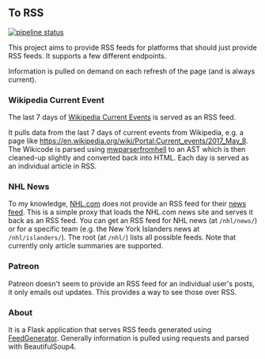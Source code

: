 ## To RSS

[![pipeline status](https://gitlab.com/clokep/to-rss/badges/master/pipeline.svg)](https://gitlab.com/clokep/to-rss/commits/master)

This project aims to provide RSS feeds for platforms that should just provide
RSS feeds. It supports a few different endpoints.

Information is pulled on demand on each refresh of the page (and is always
current).

### Wikipedia Current Event

The last 7 days of
[Wikipedia Current Events](https://en.wikipedia.org/wiki/Portal:Current_events)
is served as an RSS feed.

It pulls data from the last 7 days of current events from Wikipedia, e.g. a page
like https://en.wikipedia.org/wiki/Portal:Current_events/2017_May_8. The
Wikicode is parsed using
[mwparserfromhell](http://mwparserfromhell.readthedocs.org/) to an AST which is
then cleaned-up slightly and converted back into HTML. Each day is served as an
individual article in RSS.

### NHL News

To my knowledge, [NHL.com](https://www.nhl.com/) does not provide an
RSS feed for their [news feed](https://www.nhl.com/news/). This is a simple
proxy that loads the NHL.com news site and serves it back as an RSS feed. You
can get an RSS feed for NHL news (at `/nhl/news/`) or for a specific team (e.g.
the New York Islanders news at `/nhl/islanders/`). The root (at `/nhl/`) lists
all possible feeds. Note that currently only article summaries are supported.

### Patreon

Patreon doesn't seem to provide an RSS feed for an individual user's posts, it
only emails out updates. This provides a way to see those over RSS.

### About

It is a Flask application that serves RSS feeds generated using
[FeedGenerator](https://github.com/getpelican/feedgenerator). Generally
information is pulled using requests and parsed with BeautifulSoup4.
